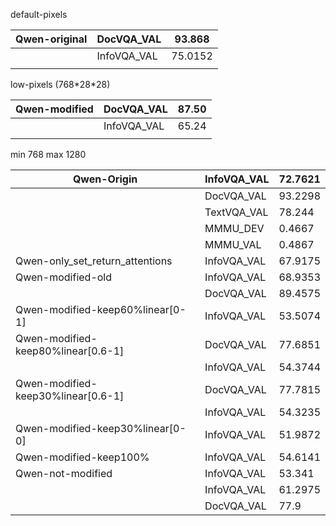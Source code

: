 default-pixels

| Qwen-original | DocVQA_VAL  | 93.868  |
| ------------- | ----------- | ------- |
|               | InfoVQA_VAL | 75.0152 |
|               |             |         |

low-pixels (768\*28*28)

| Qwen-modified | DocVQA_VAL  | 87.50 |
| ------------- | ----------- | ----- |
|               | InfoVQA_VAL | 65.24 |
|               |             |       |

min 768 max 1280

| Qwen-Origin                        | InfoVQA_VAL | 72.7621 |
| ---------------------------------- | ----------- | ------- |
|                                    | DocVQA_VAL  | 93.2298 |
|                                    | TextVQA_VAL | 78.244  |
|                                    | MMMU_DEV    | 0.4667  |
|                                    | MMMU_VAL    | 0.4867  |
| Qwen-only_set_return_attentions    | InfoVQA_VAL | 67.9175 |
| Qwen-modified-old                  | InfoVQA_VAL | 68.9353 |
|                                    | DocVQA_VAL  | 89.4575 |
| Qwen-modified-keep60%linear[0-1]   | InfoVQA_VAL | 53.5074 |
| Qwen-modified-keep80%linear[0.6-1] | DocVQA_VAL  | 77.6851 |
|                                    | InfoVQA_VAL | 54.3744 |
| Qwen-modified-keep30%linear[0.6-1] | DocVQA_VAL  | 77.7815 |
|                                    | InfoVQA_VAL | 54.3235 |
| Qwen-modified-keep30%linear[0-0]   | InfoVQA_VAL | 51.9872 |
| Qwen-modified-keep100%             | InfoVQA_VAL | 54.6141 |
| Qwen-not-modified                  | InfoVQA_VAL | 53.341  |
|                                    | InfoVQA_VAL | 61.2975 |
|                                    | DocVQA_VAL  | 77.9    |
